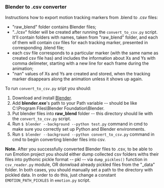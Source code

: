 ### Blender to .csv converter

Instructions how to export motion tracking markers from .blend to .csv files:

*   "raw_blend" folder contains Blender files;
*   "../csv" folder will be created after running the ```convert_to_csv.py``` script. It'll contain folders with names, taken from "raw_blend" folder, and each of them will contain csv files for each tracking marker, presented in corresponding .blend file;
*   each csv file corresponds to a particular marker (with the same name as created csv file has) and includes the information about Xs and Ys with comma delimeter, starting with a new line for each frame during the animation;
*   "nan" values of Xs and Ys are created and stored, when the tracking marker disappears along the animation unless it shows up again.

To run ```convert_to_csv.py``` sript you should:

1.  Download and install [Blender](https://www.blender.org).
2.  Add **blender.exe**'s path to your Path variable -- should be like C:\Program Files\Blender Foundation\Blender.
3.  Put blender files into **raw_blend** folder -- this directory should lie with the ```convert_to_csv.py``` script.
4.  Run ```$ blender --background --python test.py``` command in cmd to make sure you correctly set up Python and Blender environments.
5.  Run ```$ blender --background --python convert_to_csv.py``` command in cmd to begin converting blender files into csv.

**Note.** After you successfully converted Blender files to .csv, to be able to run Emotion project you should either dump collected csv folders withs their files into pythonic pickle format -- pkl -- via ```dump_pickles()``` function in ```csv_reader.py``` module, OR donwload already pickled files from the "\_data" folder. In both cases, you should manually set a path to the directory with pickled data. In order to do this, just change a constant ```EMOTION_PATH_PICKLES``` in ```emotion.py``` script.